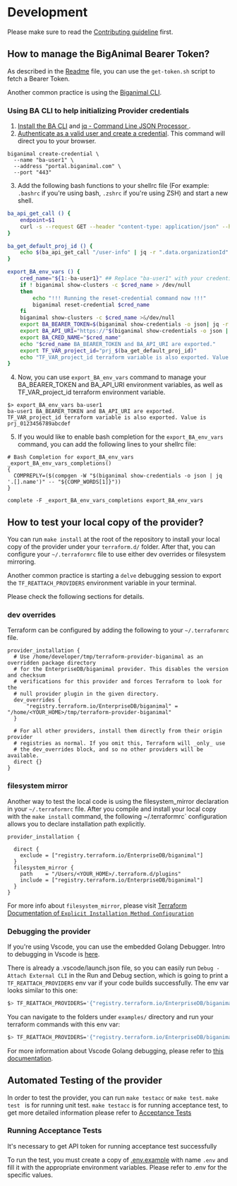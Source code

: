 # Development

Please make sure to read the [Contributing guideline](./CONTRIBUTING.md) first.

## How to manage the BigAnimal Bearer Token?

As described in the [Readme](./README.md#getting-an-api-token) file, you can use the `get-token.sh` script to fetch a Bearer Token.

Another common practice is using the [Biganimal CLI](https://www.enterprisedb.com/docs/biganimal/latest/reference/cli/).

### Using BA CLI to help initializing Provider credentials

1. [Install the BA CLI](https://www.enterprisedb.com/docs/biganimal/latest/reference/cli/#installing-the-cli) and [jq - Command Line JSON Processor ](https://stedolan.github.io/jq/).
1. [Authenticate as a valid user and create a credential](https://www.enterprisedb.com/docs/biganimal/latest/reference/cli/#installing-the-cli). This command will direct you to your browser.
```shell
biganimal create-credential \
  --name "ba-user1" \
  --address "portal.biganimal.com" \
  --port "443"
```
3. Add the following bash functions to your shellrc file (For example: `.bashrc` if you're using bash, `.zshrc` if you're using ZSH) and start a new shell.
```bash
ba_api_get_call () {
	endpoint=$1
	curl -s --request GET --header "content-type: application/json" --header "authorization: Bearer $BA_BEARER_TOKEN" --url "$BA_API_URI$endpoint"
}

ba_get_default_proj_id () {
	echo $(ba_api_get_call "/user-info" | jq -r ".data.organizationId" | cut -d"_" -f2)
}

export_BA_env_vars () {
	cred_name="${1:-ba-user1}" ## Replace "ba-user1" with your credential name, if you're using something different
	if ! biganimal show-clusters -c $cred_name > /dev/null
	then
		echo "!!! Running the reset-credential command now !!!"
		biganimal reset-credential $cred_name
	fi
	biganimal show-clusters -c $cred_name >&/dev/null
	export BA_BEARER_TOKEN=$(biganimal show-credentials -o json| jq -r --arg CREDNAME "$cred_name" '.[]|select(.name==$CREDNAME).accessToken')
	export BA_API_URI="https://"$(biganimal show-credentials -o json | jq -r --arg CREDNAME "$cred_name" '.[]|select(.name==$CREDNAME).address')/api/v3
	export BA_CRED_NAME="$cred_name"
	echo "$cred_name BA_BEARER_TOKEN and BA_API_URI are exported."
	export TF_VAR_project_id="prj_$(ba_get_default_proj_id)"
	echo "TF_VAR_project_id terraform variable is also exported. Value is $TF_VAR_project_id"
}
```
4. Now, you can use `export_BA_env_vars` command to manage your BA_BEARER_TOKEN and BA_API_URI environment variables, as well as TF_VAR_project_id terraform environment variable.
```console
$> export_BA_env_vars ba-user1
ba-user1 BA_BEARER_TOKEN and BA_API_URI are exported.
TF_VAR_project_id terraform variable is also exported. Value is prj_0123456789abcdef
```
5. If you would like to enable bash completion for the `export_BA_env_vars` command, you can add the following lines to your shellrc file:
```
# Bash Completion for export_BA_env_vars
_export_BA_env_vars_completions()
{
  COMPREPLY=($(compgen -W "$(biganimal show-credentials -o json | jq '.[].name')" -- "${COMP_WORDS[1]}"))
}

complete -F _export_BA_env_vars_completions export_BA_env_vars
```


## How to test your local copy of the provider?

You can run `make install` at the root of the repository to install your local copy of the provider under your `terraform.d/` folder. After that, you can configure your `~/.terraformrc` file to use either dev overrides or filesystem mirroring.

Another common practice is starting a `delve` debugging session to export the  `TF_REATTACH_PROVIDERS` environment variable in your terminal.

Please check the following sections for details.


### dev overrides

Terraform can be configured by adding the following to your `~/.terraformrc` file.

```
provider_installation {
  # Use /home/developer/tmp/terraform-provider-biganimal as an overridden package directory
  # for the EnterpriseDB/biganimal provider. This disables the version and checksum
  # verifications for this provider and forces Terraform to look for the
  # null provider plugin in the given directory.
  dev_overrides {
      "registry.terraform.io/EnterpriseDB/biganimal" = "/home/<YOUR_HOME>/tmp/terraform-provider-biganimal"
  }

  # For all other providers, install them directly from their origin provider
  # registries as normal. If you omit this, Terraform will _only_ use
  # the dev_overrides block, and so no other providers will be available.
  direct {}
}
```


### filesystem mirror

Another way to test the local code is using the filesystem_mirror declaration in your `~/.terraformrc` file.
After you compile and install your local copy with the `make install` command, the following ~/.terraformrc`
configuration allows you to declare installation path explicitly.

```
provider_installation {

  direct {
    exclude = ["registry.terraform.io/EnterpriseDB/biganimal"]
  }
  filesystem_mirror {
    path    = "/Users/<YOUR_HOME>/.terraform.d/plugins"
    include = ["registry.terraform.io/EnterpriseDB/biganimal"]
  }
}
```

For more info about `filesystem_mirror`, please
visit [Terraform Documentation of `Explicit Installation Method Configuration`](https://developer.hashicorp.com/terraform/cli/config/config-file#explicit-installation-method-configuration)


### Debugging the provider

If you're using Vscode, you can use the embedded Golang Debugger. Intro to debugging in Vscode
is [here](https://code.visualstudio.com/docs/editor/debugging).

There is already a .vscode/launch.json file, so you can easily run `Debug - Attach External CLI` in the Run and Debug
section, which is going to print a `TF_REATTACH_PROVIDERS` env var if your code builds successfully. The env var looks
similar to this one:

```bash
$> TF_REATTACH_PROVIDERS='{"registry.terraform.io/EnterpriseDB/biganimal":{"Protocol":"grpc","ProtocolVersion":5,"Pid":14123,"Test":true,"Addr":{"Network":"unix","String":"/var/folders/99/kt3b7rgn7wbcc55jt9zv_rch0000gn/T/plugin608643082"}}}'
```

You can navigate to the folders under `examples/` directory and run your terraform commands with this env var:

```bash
$> TF_REATTACH_PROVIDERS='{"registry.terraform.io/EnterpriseDB/biganimal":{"Protocol":"grpc","ProtocolVersion":5,"Pid":14123,"Test":true,"Addr":{"Network":"unix","String":"/var/folders/99/kt3b7rgn7wbcc55jt9zv_rch0000gn/T/plugin608643082"}}}' terraform plan
```

For more information about Vscode Golang debugging, please refer
to [this documentation](https://github.com/golang/vscode-go/blob/master/docs/debugging.md).

## Automated Testing of the provider

In order to test the provider, you can run `make testacc` or `make test`. `make test ` is for running unit
test. `make testacc` is for running acceptance test, to get more detailed information please refer
to [Acceptance Tests](https://developer.hashicorp.com/terraform/plugin/sdkv2/testing/acceptance-tests)

### Running Acceptance Tests

It's necessary to get API token for running acceptance test successfully

To run the test, you must create a copy of [.env.example](.env.example) with name `.env` and fill it with the appropriate environment variables.  Please refer
to .env for the specific values.
